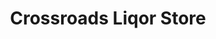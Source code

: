 ---
title: "Crossroads Liqor Store"
url: /medicine-hat/crossroads-liqor-store/
shop: Spirituosen
---
